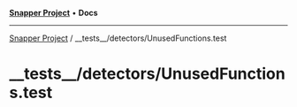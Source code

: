 [**Snapper Project**](../../../README.md) • **Docs**

***

[Snapper Project](../../../README.md) / \_\_tests\_\_/detectors/UnusedFunctions.test

# \_\_tests\_\_/detectors/UnusedFunctions.test
